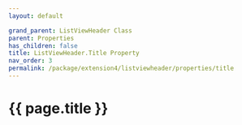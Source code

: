 ```yaml
---
layout: default

grand_parent: ListViewHeader Class
parent: Properties
has_children: false
title: ListViewHeader.Title Property
nav_order: 3
permalink: /package/extension4/listviewheader/properties/title
---
```

# {{ page.title }}